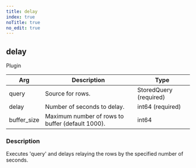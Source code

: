 ```yaml
---
title: delay
index: true
noTitle: true
no_edit: true
---
```




<div class="vql_item"></div>


## delay
<span class='vql_type label label-warning pull-right page-header'>Plugin</span>



<div class="vqlargs"></div>

Arg | Description | Type
----|-------------|-----
query|Source for rows.|StoredQuery (required)
delay|Number of seconds to delay.|int64 (required)
buffer_size|Maximum number of rows to buffer (default 1000).|int64

### Description

Executes 'query' and delays relaying the rows by the specified number of seconds.

